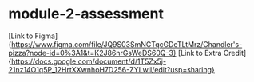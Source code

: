 # module-2-assessment
[Link to Figma]{https://www.figma.com/file/JQ9S03SmNCTqcGDeTLtMrz/Chandler's-pizza?node-id=0%3A1&t=K2J86nrGsWeDS60Q-3}
[Link to Extra Credit]{https://docs.google.com/document/d/1T5Zx5j-21nz14O1q5P_12HrtXXwnhoH7D256-ZYLwlI/edit?usp=sharing}
